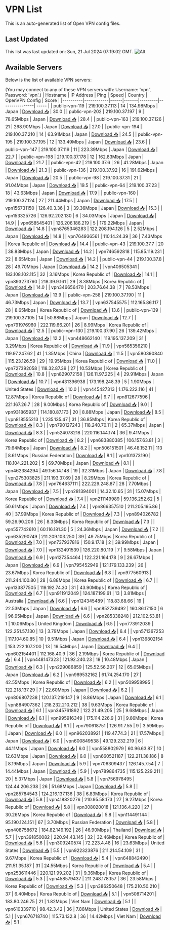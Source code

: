 # VPN List

This is an auto-generated list of Open VPN config files.

## Last Updated

This list was last updated on: Sun, 21 Jul 2024 07:19:02 GMT.
![Alt](https://repobeats.axiom.co/api/embed/186b98318ef1479477931607c1ad7d823f12451f.svg "Repobeats analytics image")

## Available Servers

Below is the list of available VPN servers:

(You may connect to any of these VPN servers with: Username: 'vpn', Password: 'vpn'.)
| Hostname | IP Address | Ping | Speed | Country | OpenVPN Config | Score |
|----------|------------|------|-------|---------|----------------| ----- |
| public-vpn-119 | 219.100.37.113 | 14 | 134.98Mbps | Japan | [Download 📥](./configs/server_0_JP.ovpn) | 30.0 |
| public-vpn-202 | 219.100.37.197 | 9 | 78.65Mbps | Japan | [Download 📥](./configs/server_1_JP.ovpn) | 28.4 |
| public-vpn-163 | 219.100.37.126 | 21 | 268.90Mbps | Japan | [Download 📥](./configs/server_2_JP.ovpn) | 27.0 |
| public-vpn-194 | 219.100.37.210 | 14 | 63.91Mbps | Japan | [Download 📥](./configs/server_3_JP.ovpn) | 24.5 |
| public-vpn-195 | 219.100.37.195 | 12 | 133.49Mbps | Japan | [Download 📥](./configs/server_4_JP.ovpn) | 23.6 |
| public-vpn-147 | 219.100.37.119 | 11 | 223.39Mbps | Japan | [Download 📥](./configs/server_5_JP.ovpn) | 22.7 |
| public-vpn-198 | 219.100.37.178 | 12 | 162.83Mbps | Japan | [Download 📥](./configs/server_6_JP.ovpn) | 21.7 |
| public-vpn-42 | 219.100.37.6 | 26 | 41.28Mbps | Japan | [Download 📥](./configs/server_7_JP.ovpn) | 21.3 |
| public-vpn-136 | 219.100.37.92 | 16 | 191.62Mbps | Japan | [Download 📥](./configs/server_8_JP.ovpn) | 20.5 |
| public-vpn-98 | 219.100.37.31 | 21 | 91.04Mbps | Japan | [Download 📥](./configs/server_9_JP.ovpn) | 19.5 |
| public-vpn-64 | 219.100.37.23 | 18 | 43.63Mbps | Japan | [Download 📥](./configs/server_10_JP.ovpn) | 17.9 |
| public-vpn-160 | 219.100.37.124 | 27 | 211.44Mbps | Japan | [Download 📥](./configs/server_11_JP.ovpn) | 17.5 |
| vpn156731150 | 126.40.3.36 | 3 | 39.36Mbps | Japan | [Download 📥](./configs/server_12_JP.ovpn) | 15.3 |
| vpn153325726 | 126.92.202.130 | 6 | 34.03Mbps | Japan | [Download 📥](./configs/server_13_JP.ovpn) | 14.9 |
| vpn658545401 | 126.206.186.219 | 5 | 179.22Mbps | Japan | [Download 📥](./configs/server_14_JP.ovpn) | 14.8 |
| vpn8765346283 | 122.208.194.126 | 5 | 2.52Mbps | Japan | [Download 📥](./configs/server_15_JP.ovpn) | 14.8 |
| vpn764936561 | 110.14.24.39 | 36 | 7.43Mbps | Korea Republic of | [Download 📥](./configs/server_16_KR.ovpn) | 14.4 |
| public-vpn-43 | 219.100.37.7 | 20 | 38.83Mbps | Japan | [Download 📥](./configs/server_17_JP.ovpn) | 14.2 |
| vpn746592818 | 115.85.119.231 | 22 | 8.65Mbps | Japan | [Download 📥](./configs/server_18_JP.ovpn) | 14.2 |
| public-vpn-44 | 219.100.37.8 | 28 | 49.70Mbps | Japan | [Download 📥](./configs/server_19_JP.ovpn) | 14.2 |
| vpn406505341 | 183.108.102.115 | 32 | 3.16Mbps | Korea Republic of | [Download 📥](./configs/server_20_KR.ovpn) | 14.1 |
| vpn893273760 | 218.39.9.161 | 29 | 8.38Mbps | Korea Republic of | [Download 📥](./configs/server_21_KR.ovpn) | 14.0 |
| vpn346656470 | 203.76.64.38 | 7 | 78.53Mbps | Japan | [Download 📥](./configs/server_22_JP.ovpn) | 13.9 |
| public-vpn-258 | 219.100.37.190 | 11 | 46.73Mbps | Japan | [Download 📥](./configs/server_23_JP.ovpn) | 13.7 |
| vpn637545575 | 112.165.86.117 | 28 | 8.65Mbps | Korea Republic of | [Download 📥](./configs/server_24_KR.ovpn) | 13.6 |
| public-vpn-139 | 219.100.37.105 | 14 | 50.88Mbps | Japan | [Download 📥](./configs/server_25_JP.ovpn) | 12.7 |
| vpn791976960 | 222.119.66.201 | 26 | 8.99Mbps | Korea Republic of | [Download 📥](./configs/server_26_KR.ovpn) | 12.5 |
| public-vpn-130 | 219.100.37.90 | 26 | 139.42Mbps | Japan | [Download 📥](./configs/server_27_JP.ovpn) | 12.2 |
| vpn448662140 | 119.195.137.209 | 31 | 3.29Mbps | Korea Republic of | [Download 📥](./configs/server_28_KR.ovpn) | 11.9 |
| vpn565356210 | 119.97.247.62 | 41 | 1.35Mbps | China | [Download 📥](./configs/server_29_CN.ovpn) | 11.5 |
| vpn580390840 | 115.23.126.59 | 29 | 19.95Mbps | Korea Republic of | [Download 📥](./configs/server_30_KR.ovpn) | 11.0 |
| vpn727392058 | 118.32.87.39 | 27 | 10.53Mbps | Korea Republic of | [Download 📥](./configs/server_31_KR.ovpn) | 10.8 |
| vpn829072158 | 126.11.97.225 | 4 | 29.91Mbps | Japan | [Download 📥](./configs/server_32_JP.ovpn) | 10.7 |
| vpn431396938 | 173.198.248.39 | 5 | 1.90Mbps | United States | [Download 📥](./configs/server_33_US.ovpn) | 10.0 |
| vpn445427313 | 1.176.222.116 | 41 | 12.87Mbps | Korea Republic of | [Download 📥](./configs/server_34_KR.ovpn) | 9.7 |
| vpn812677596 | 221.167.26.7 | 28 | 9.00Mbps | Korea Republic of | [Download 📥](./configs/server_35_KR.ovpn) | 9.0 |
| vpn931865937 | 114.180.87.173 | 20 | 8.88Mbps | Japan | [Download 📥](./configs/server_36_JP.ovpn) | 8.5 |
| vpn818555213 | 1.235.135.47 | 31 | 36.85Mbps | Korea Republic of | [Download 📥](./configs/server_37_KR.ovpn) | 8.3 |
| vpn790127243 | 118.240.70.11 | 2 | 65.37Mbps | Japan | [Download 📥](./configs/server_38_JP.ovpn) | 8.3 |
| vpn524078218 | 220.116.144.174 | 36 | 9.41Mbps | Korea Republic of | [Download 📥](./configs/server_39_KR.ovpn) | 8.2 |
| vpn683880385 | 106.157.63.81 | 3 | 79.64Mbps | Japan | [Download 📥](./configs/server_40_JP.ovpn) | 8.2 |
| vpn506151501 | 46.48.152.11 | 113 | 8.61Mbps | Russian Federation | [Download 📥](./configs/server_41_RU.ovpn) | 8.1 |
| vpn101373190 | 118.104.221.202 | 5 | 69.70Mbps | Japan | [Download 📥](./configs/server_42_JP.ovpn) | 8.1 |
| vpn462384294 | 49.156.14.148 | 19 | 32.31Mbps | Japan | [Download 📥](./configs/server_43_JP.ovpn) | 7.8 |
| vpn275303825 | 211.193.37.69 | 28 | 8.29Mbps | Korea Republic of | [Download 📥](./configs/server_44_KR.ovpn) | 7.8 |
| vpn764637111 | 222.229.248.87 | 28 | 7.70Mbps | Japan | [Download 📥](./configs/server_45_JP.ovpn) | 7.5 |
| vpn281394001 | 14.32.10.65 | 31 | 15.07Mbps | Korea Republic of | [Download 📥](./configs/server_46_KR.ovpn) | 7.4 |
| vpn211149989 | 59.136.252.62 | 5 | 50.61Mbps | Japan | [Download 📥](./configs/server_47_JP.ovpn) | 7.4 |
| vpn866357510 | 211.205.195.86 | 40 | 37.99Mbps | Korea Republic of | [Download 📥](./configs/server_48_KR.ovpn) | 7.3 |
| vpn894026782 | 59.26.90.206 | 26 | 8.33Mbps | Korea Republic of | [Download 📥](./configs/server_49_KR.ovpn) | 7.3 |
| vpn557742610 | 60.116.181.30 | 5 | 24.36Mbps | Japan | [Download 📥](./configs/server_50_JP.ovpn) | 7.2 |
| vpn635290749 | 211.209.103.250 | 39 | 49.75Mbps | Korea Republic of | [Download 📥](./configs/server_51_KR.ovpn) | 7.0 |
| vpn737937816 | 150.9.17.18 | 2 | 39.99Mbps | Japan | [Download 📥](./configs/server_52_JP.ovpn) | 7.0 |
| vpn132491539 | 126.220.80.119 | 7 | 9.58Mbps | Japan | [Download 📥](./configs/server_53_JP.ovpn) | 6.9 |
| vpn127354464 | 122.221.164.178 | 9 | 26.67Mbps | Japan | [Download 📥](./configs/server_54_JP.ovpn) | 6.9 |
| vpn795452949 | 121.179.133.239 | 26 | 23.67Mbps | Korea Republic of | [Download 📥](./configs/server_55_KR.ovpn) | 6.8 |
| vpn977560913 | 211.244.100.80 | 28 | 6.88Mbps | Korea Republic of | [Download 📥](./configs/server_56_KR.ovpn) | 6.7 |
| vpn133877505 | 119.192.74.30 | 31 | 43.90Mbps | Korea Republic of | [Download 📥](./configs/server_57_KR.ovpn) | 6.7 |
| vpn911912049 | 124.187.199.61 | 13 | 3.81Mbps | Australia | [Download 📥](./configs/server_58_AU.ovpn) | 6.6 |
| vpn124345489 | 118.83.68.66 | 19 | 22.53Mbps | Japan | [Download 📥](./configs/server_59_JP.ovpn) | 6.6 |
| vpn852739492 | 160.86.17.150 | 6 | 96.95Mbps | Japan | [Download 📥](./configs/server_60_JP.ovpn) | 6.6 |
| vpn285338248 | 212.102.53.81 | 1 | 10.06Mbps | United Kingdom | [Download 📥](./configs/server_61_GB.ovpn) | 6.5 |
| vpn773912039 | 122.251.57.130 | 13 | 3.79Mbps | Japan | [Download 📥](./configs/server_62_JP.ovpn) | 6.4 |
| vpn571367253 | 117.104.60.85 | 10 | 9.51Mbps | Japan | [Download 📥](./configs/server_63_JP.ovpn) | 6.4 |
| vpn136802154 | 153.222.107.200 | 13 | 19.54Mbps | Japan | [Download 📥](./configs/server_64_JP.ovpn) | 6.4 |
| vpn602154401 | 112.168.40.9 | 36 | 2.19Mbps | Korea Republic of | [Download 📥](./configs/server_65_KR.ovpn) | 6.4 |
| vpn448147323 | 121.92.240.23 | 18 | 10.48Mbps | Japan | [Download 📥](./configs/server_66_JP.ovpn) | 6.3 |
| vpn229086859 | 125.52.56.207 | 12 | 65.05Mbps | Japan | [Download 📥](./configs/server_67_JP.ovpn) | 6.2 |
| vpn989532162 | 61.74.254.170 | 27 | 42.55Mbps | Korea Republic of | [Download 📥](./configs/server_68_KR.ovpn) | 6.2 |
| vpn509958995 | 122.218.137.29 | 7 | 22.60Mbps | Japan | [Download 📥](./configs/server_69_JP.ovpn) | 6.2 |
| vpn806807238 | 120.137.219.147 | 9 | 8.86Mbps | Japan | [Download 📥](./configs/server_70_JP.ovpn) | 6.1 |
| vpn884907362 | 218.232.210.212 | 38 | 9.63Mbps | Korea Republic of | [Download 📥](./configs/server_71_KR.ovpn) | 6.1 |
| vpn345761892 | 122.21.49.205 | 25 | 9.68Mbps | Japan | [Download 📥](./configs/server_72_JP.ovpn) | 6.1 |
| vpn995916349 | 175.114.226.9 | 31 | 9.66Mbps | Korea Republic of | [Download 📥](./configs/server_73_KR.ovpn) | 6.1 |
| vpn790618751 | 126.91.7.55 | 9 | 3.59Mbps | Japan | [Download 📥](./configs/server_74_JP.ovpn) | 6.0 |
| vpn962038921 | 119.47.74.3 | 21 | 17.57Mbps | Japan | [Download 📥](./configs/server_75_JP.ovpn) | 6.0 |
| vpn600849538 | 49.129.232.219 | 6 | 44.11Mbps | Japan | [Download 📥](./configs/server_76_JP.ovpn) | 6.0 |
| vpn558802979 | 60.96.63.87 | 10 | 12.63Mbps | Japan | [Download 📥](./configs/server_77_JP.ovpn) | 6.0 |
| vpn660521187 | 122.211.38.186 | 8 | 8.19Mbps | Japan | [Download 📥](./configs/server_78_JP.ovpn) | 5.9 |
| vpn706309437 | 126.145.7.54 | 7 | 14.44Mbps | Japan | [Download 📥](./configs/server_79_JP.ovpn) | 5.9 |
| vpn789864735 | 115.125.229.211 | 20 | 5.37Mbps | Japan | [Download 📥](./configs/server_80_JP.ovpn) | 5.8 |
| vpn756978495 | 124.44.206.238 | 26 | 51.68Mbps | Japan | [Download 📥](./configs/server_81_JP.ovpn) | 5.8 |
| vpn285784543 | 124.216.137.136 | 38 | 6.83Mbps | Korea Republic of | [Download 📥](./configs/server_82_KR.ovpn) | 5.8 |
| vpn418820276 | 210.95.58.173 | 27 | 9.27Mbps | Korea Republic of | [Download 📥](./configs/server_83_KR.ovpn) | 5.8 |
| vpn308020018 | 121.136.4.220 | 27 | 30.26Mbps | Korea Republic of | [Download 📥](./configs/server_84_KR.ovpn) | 5.8 |
| vpn114491144 | 95.190.124.151 | 67 | 3.70Mbps | Russian Federation | [Download 📥](./configs/server_85_RU.ovpn) | 5.8 |
| vpn408758672 | 184.82.149.192 | 26 | 46.90Mbps | Thailand | [Download 📥](./configs/server_86_TH.ovpn) | 5.7 |
| vpn391850082 | 220.94.43.145 | 32 | 32.46Mbps | Korea Republic of | [Download 📥](./configs/server_87_KR.ovpn) | 5.6 |
| vpn309240574 | 72.223.4.48 | 16 | 23.63Mbps | United States | [Download 📥](./configs/server_88_US.ovpn) | 5.5 |
| vpn922323876 | 211.214.54.109 | 31 | 9.67Mbps | Korea Republic of | [Download 📥](./configs/server_89_KR.ovpn) | 5.4 |
| vpn648842490 | 211.51.35.187 | 31 | 24.55Mbps | Korea Republic of | [Download 📥](./configs/server_90_KR.ovpn) | 5.4 |
| vpn253611446 | 220.121.99.202 | 31 | 9.36Mbps | Korea Republic of | [Download 📥](./configs/server_91_KR.ovpn) | 5.3 |
| vpn458579437 | 211.248.178.157 | 36 | 23.58Mbps | Korea Republic of | [Download 📥](./configs/server_92_KR.ovpn) | 5.3 |
| vpn386250648 | 175.210.50.210 | 37 | 6.40Mbps | Korea Republic of | [Download 📥](./configs/server_93_KR.ovpn) | 5.1 |
| vpn508714201 | 183.80.246.75 | 21 | 1.82Mbps | Viet Nam | [Download 📥](./configs/server_94_VN.ovpn) | 5.1 |
| vpn610339710 | 98.42.3.42 | 36 | 7.86Mbps | United States | [Download 📥](./configs/server_95_US.ovpn) | 5.1 |
| vpn676718740 | 115.73.132.8 | 36 | 14.42Mbps | Viet Nam | [Download 📥](./configs/server_96_VN.ovpn) | 5.1 |
